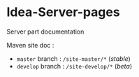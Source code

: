 # Idea-Server-pages
Server part documentation

Maven site doc :
  * `master` branch : `/site-master/*` (_stable_)
  * `develop` branch : `/site-develop/*` (_beta_)
